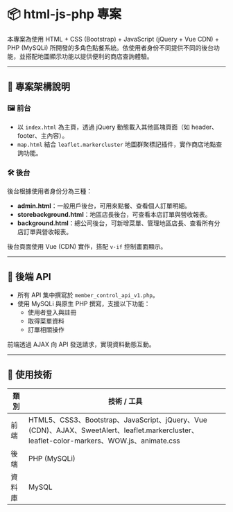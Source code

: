 # 📦 html-js-php 專案

本專案為使用 HTML + CSS (Bootstrap) + JavaScript (jQuery + Vue CDN) + PHP (MySQLi) 所開發的多角色點餐系統。依使用者身份不同提供不同的後台功能，並搭配地圖顯示功能以提供便利的商店查詢體驗。

---

## 🔸 專案架構說明

### 🖼️ 前台

- 以 `index.html` 為主頁，透過 jQuery 動態載入其他區塊頁面（如 header、footer、主內容）。
- `map.html` 結合 `leaflet.markercluster` 地圖群聚標記插件，實作商店地點查詢功能。

### 🛠️ 後台

後台根據使用者身份分為三種：

- **admin.html**：一般用戶後台，可用來點餐、查看個人訂單明細。
- **storebackground.html**：地區店長後台，可查看本店訂單與營收報表。
- **background.html**：總公司後台，可新增菜單、管理地區店長、查看所有分店訂單與營收報表。

後台頁面使用 Vue (CDN) 實作，搭配 `v-if` 控制畫面顯示。

---

## 🔗 後端 API

- 所有 API 集中撰寫於 `member_control_api_v1.php`。
- 使用 MySQLi 與原生 PHP 撰寫，支援以下功能：
  - 使用者登入與註冊
  - 取得菜單資料
  - 訂單相關操作

前端透過 AJAX 向 API 發送請求，實現資料動態互動。

---

## 🧰 使用技術

| 類別 | 技術 / 工具 |
|------|-------------|
| 前端 | HTML5、CSS3、Bootstrap、JavaScript、jQuery、Vue (CDN)、AJAX、SweetAlert、leaflet.markercluster、leaflet-color-markers、WOW.js、animate.css |
| 後端 | PHP (MySQLi) |
| 資料庫 | MySQL |
